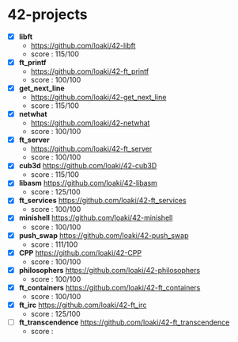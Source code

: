 # 42-projects


- [x] **libft** 
  * https://github.com/loaki/42-libft
  * score : 115/100
- [x] **ft_printf** 
  * https://github.com/loaki/42-ft_printf
  * score : 100/100
- [x] **get_next_line**
  * https://github.com/loaki/42-get_next_line
  * score : 115/100
- [x] **netwhat** 
  * https://github.com/loaki/42-netwhat
  * score : 100/100
- [x] **ft_server**
  * https://github.com/loaki/42-ft_server
  * score : 100/100	
- [x] **cub3d** https://github.com/loaki/42-cub3D
  * score : 115/100	 	
- [x] **libasm** https://github.com/loaki/42-libasm
  * score : 125/100	 	
- [x] **ft_services** https://github.com/loaki/42-ft_services
  * score : 100/100
- [x] **minishell** https://github.com/loaki/42-minishell
  * score : 100/100
- [x] **push_swap** https://github.com/loaki/42-push_swap
  * score : 111/100
- [x] **CPP** https://github.com/loaki/42-CPP
  * score : 100/100
- [x] **philosophers** https://github.com/loaki/42-philosophers
  * score : 100/100
- [x] **ft_containers** https://github.com/loaki/42-ft_containers
  * score : 100/100
- [x] **ft_irc** https://github.com/loaki/42-ft_irc
  * score : 125/100
- [ ] **ft_transcendence** https://github.com/loaki/42-ft_transcendence
  * score :
